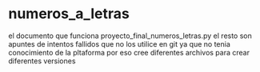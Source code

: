 # numeros_a_letras
el documento que funciona proyecto_final_numeros_letras.py
el resto son apuntes de intentos fallidos que no los utilice en git ya que no tenia conocimiento de la pltaforma por eso cree diferentes archivos para crear diferentes versiones
